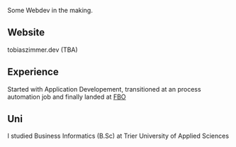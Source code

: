 Some Webdev in the making.

## Website
tobiaszimmer.dev (TBA)

## Experience
Started with Application Developement, transitioned at an process automation job and finally landed at [FBO](fbo.de)

## Uni
I studied Business Informatics (B.Sc) at Trier University of Applied Sciences
